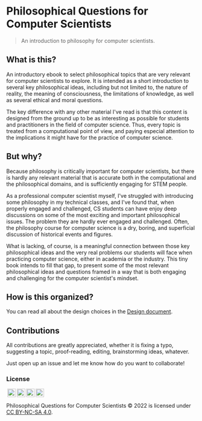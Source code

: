 # Philosophical Questions for Computer Scientists

> An introduction to philosophy for computer scientists.

## What is this?

An introductory ebook to select philosophical topics that are very relevant for computer scientists to explore. It is intended as a short introduction to several key philosophical ideas, including but not limited to, the nature of reality, the meaning of consciousness, the limitations of knowledge, as well as several ethical and moral questions.

The key difference with any other material I've read is that this content is designed from the ground up to be as interesting as possible for students and practitioners in the field of computer science. Thus, every topic is treated from a computational point of view, and paying especial attention to the implications it might have for the practice of computer science.

## But why?

Because philosophy is critically important for computer scientists, but there is hardly any relevant material that is accurate both in the computational and the philosophical domains, and is sufficiently engaging for STEM people.

As a professional computer scientist myself, I've struggled with introducing some philosophy in my technical classes, and I've found that, when properly engaged and challenged, CS students can have enjoy deep discussions on some of the most exciting and important philosophical issues. The problem they are hardly ever engaged and challenged. Often, the philosophy course for computer science is a dry, boring, and superficial discussion of historical events and figures.

What is lacking, of course, is a meaningful connection between those key philosophical ideas and the very real problems our students will face when practicing computer science, either in academia or the industry. This tiny book intends to fill that gap, to present some of the most relevant philosophical ideas and questions framed in a way that is both engaging and challenging for the computer scientist's mindset.

## How is this organized?

You can read all about the design choices in the [Design document](md/design.md).

## Contributions

All contributions are greatly appreciated, whether it is fixing a typo, suggesting a topic, proof-reading, editing, brainstorming ideas, whatever.

Just open up an issue and let me know how do you want to collaborate!

### License

<img style="height:22px!important;margin-left:3px;vertical-align:text-bottom;" src="https://mirrors.creativecommons.org/presskit/icons/cc.svg?ref=chooser-v1"><img style="height:22px!important;margin-left:3px;vertical-align:text-bottom;" src="https://mirrors.creativecommons.org/presskit/icons/by.svg?ref=chooser-v1"><img style="height:22px!important;margin-left:3px;vertical-align:text-bottom;" src="https://mirrors.creativecommons.org/presskit/icons/nc.svg?ref=chooser-v1"><img style="height:22px!important;margin-left:3px;vertical-align:text-bottom;" src="https://mirrors.creativecommons.org/presskit/icons/sa.svg?ref=chooser-v1">

Philosophical Questions for Computer Scientists © 2022 is licensed under [CC BY-NC-SA 4.0](https://creativecommons.org/licenses/by-nc-sa/4.0).